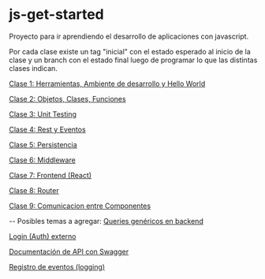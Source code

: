 # js-get-started
Proyecto para ir aprendiendo el desarrollo de aplicaciones con javascript. 

Por cada clase existe un tag "inicial" con el estado esperado al inicio de la clase y un branch con el estado final luego de programar lo que las distintas clases indican.

[Clase 1: Herramientas, Ambiente de desarrollo y Hello World](md/clase1-herramientas-ambiente-hello-world.md)

[Clase 2: Objetos, Clases, Funciones](md/clase2-objetos-clases-funciones.md)

[Clase 3: Unit Testing](md/clase3-testing.md)

[Clase 4: Rest y Eventos](md/clase4-rest-eventos.md)

[Clase 5: Persistencia](md/clase5-persistencia.md)

[Clase 6: Middleware](md/clase6-middleware.md)

[Clase 7: Frontend (React)](md/clase7-frontend.md)

[Clase 8: Router](md/clase8-router.md)

[Clase 9: Comunicacion entre Componentes](md/clase9-comunicacion.md)

-- Posibles temas a agregar:
[Queries genéricos en backend](md/queries-backend.md)

[Login (Auth) externo](md/login-externo.md)

[Documentación de API con Swagger](md/swagger-api.md)

[Registro de eventos (logging)](md/logging.md)
